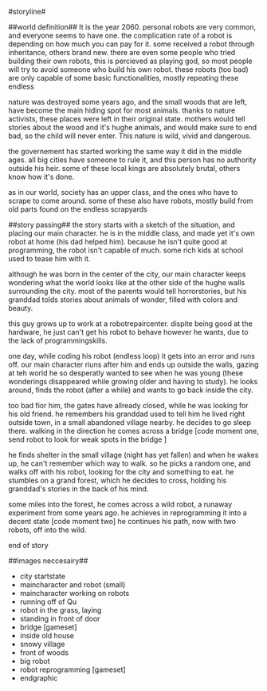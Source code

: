 #storyline#

##world definition##
It is the year 2060. personal robots are very common, and everyone seems to have one. the complication rate of a robot is depending on how much you can pay for it. some received a robot through inheritance, others brand new. 
there are even some people who tried building their own robots, this is percieved as playing god, so most people will try to avoid someone who build his own robot. these robots (too bad) are only capable of some basic functionalities, mostly repeating these endless

nature was destroyed some years ago, and the small woods that are left, have become the main hiding spot for most animals. thanks to nature activists, these places were left in their original state. mothers would tell stories about the wood and it's hughe animals, and would make sure to end bad, so the child will never enter. This nature is wild, vivid and dangerous.

the governement has started working the same way it did in the middle ages. all big cities have someone to rule it, and this person has no authority outside his heir. some of these local kings are absolutely brutal, others know how it's done. 

as in our world, society has an upper class, and the ones who have to scrape to come around. some of these also have robots, mostly build from old parts found on the endless scrapyards


##story passing##
the story starts with a sketch of the situation, and placing our main character. he is in the middle class, and made yet it's own robot at home (his dad helped him). because he isn't quite good at programming, the robot isn't capable of much. some rich kids at school used to tease him with it.

although he was born in the center of the city, our main character keeps wondering what the world looks like at the other side of the hughe walls surrounding the city. most of the parents would tell horrorstories, but his granddad tolds stories about animals of wonder, filled with colors and beauty. 

this guy grows up to work at a robotrepaircenter. dispite being good at the hardware, he just can't get his robot to behave however he wants, due to the lack of programmingskills. 

one day, while coding his robot (endless loop) it gets into an error and runs off. our main character riuns after him and ends up outside the walls, gazing at teh world he so desperatly wanted to see when he was young (these wonderings disappeared while growing older and having to study). he looks around, finds the robot (after a while) and wants to go back inside the city.

too bad fior him, the gates have allready closed, while he was looking for his old friend. he remembers his granddad used to tell him he lived right outside town, in a small abandoned village nearby. he decides to go sleep there. walking in the direction he comes across a bridge [code moment one, send robot to look for weak spots in the bridge ] 

he finds shelter in the small village (night has yet fallen) and when he wakes up, he can't remember which way to walk. so he picks a random one, and walks off with his robot, looking for the city and something to eat. he stumbles on a grand forest, which he decides to cross, holding his granddad's stories in the back of his mind. 

some miles into the forest, he comes across a wild robot, a runaway experiment from some years ago. he achieves in reprogramming it into a decent state [code moment two] he continues his path, now with two robots, off into the wild. 

end of story


##images neccesairy##
- city startstate
- maincharacter and robot (small)
- maincharacter working on robots
- running off of Qu
- robot in the grass, laying
- standing in front of door
- bridge [gameset]
- inside old house
- snowy village
- front of woods
- big robot 
- robot reprogramming [gameset]
- endgraphic
